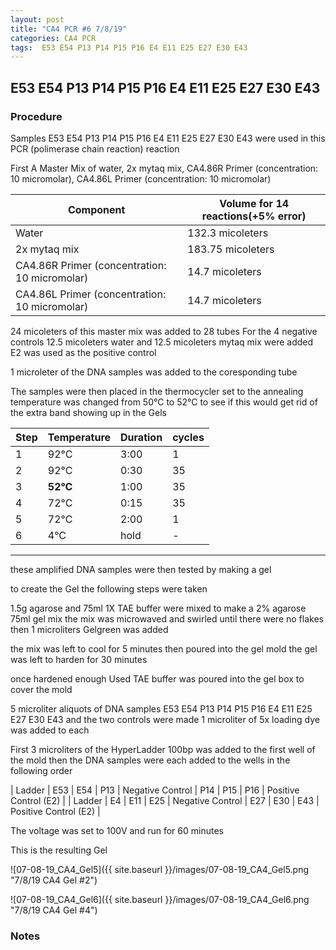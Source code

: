 ```yaml
---
layout: post
title: "CA4 PCR #6 7/8/19"
categories: CA4 PCR
tags:  E53 E54 P13 P14 P15 P16 E4 E11 E25 E27 E30 E43
---
```


##  E53 E54 P13 P14 P15 P16 E4 E11 E25 E27 E30 E43

### Procedure

Samples  E53 E54 P13 P14 P15 P16 E4 E11 E25 E27 E30 E43 were used in this PCR (polimerase chain reaction) reaction 

First A Master Mix of water, 2x mytaq mix, CA4.86R Primer (concentration: 10 micromolar), CA4.86L Primer (concentration: 10 micromolar)


|Component| Volume for 14 reactions(+5% error)|
|---------|---------------------------|
|Water| 132.3 micoleters|
|2x mytaq mix| 183.75 micoleters|
|CA4.86R Primer (concentration: 10 micromolar)| 14.7 micoleters|
|CA4.86L Primer (concentration: 10 micromolar)|  14.7 micoleters|

24 micoleters of this master mix was added to 28 tubes 
For the 4 negative controls 12.5 micoleters water and 12.5 micoleters mytaq mix were added
E2 was used as the positive control

1 microleter of the DNA samples was added to the coresponding tube

The samples were then placed in the thermocycler set to 
the annealing temperature was changed from 50°C to 52°C to see if this would get rid of the extra band showing up in the Gels

|Step|Temperature|Duration|cycles|
|----|-------|--------|-------|
|1|92°C|3:00|1|
|2|92°C|0:30|35|
|3|**52°C**|1:00|35|
|4|72°C|0:15|35|
|5|72°C|2:00|1|
|6|4°C|hold|-|

___________

these amplified DNA samples were then tested by making a gel

to create the Gel the following steps were taken 

1.5g agarose and 75ml 1X TAE buffer were mixed to make a 2% agarose 75ml gel mix 
the mix was microwaved and swirled until there were no flakes 
then 1 microliters Gelgreen was added

the mix was left to cool for 5 minutes then poured into the gel mold
the gel was left to harden for 30 minutes 

once hardened enough Used TAE buffer was poured into the gel box to cover the mold

5 microliter aliquots of DNA samples E53 E54 P13 P14 P15 P16 E4 E11 E25 E27 E30 E43 and the two controls were made 
1 microliter of 5x loading dye was added to each

First 3 microliters of the HyperLadder 100bp was added to the first well of the mold 
then the DNA samples were each added to the wells in the following order 


| Ladder | E53 | E54 | P13 | Negative Control | P14 | P15 | P16 | Positive Control (E2) |
| Ladder | E4 | E11 | E25 | Negative Control | E27 | E30 | E43 | Positive Control (E2) |


The voltage was set to 100V and run for 60 minutes


This is the resulting Gel

![07-08-19_CA4_Gel5]({{ site.baseurl }}/images/07-08-19_CA4_Gel5.png "7/8/19 CA4 Gel #2")

![07-08-19_CA4_Gel6]({{ site.baseurl }}/images/07-08-19_CA4_Gel6.png "7/8/19 CA4 Gel #4")


### Notes
